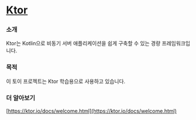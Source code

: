 # [Ktor](https://ktor.io/)
### 소개
Ktor는 Kotlin으로 비동기 서버 애플리케이션을 쉽게 구축할 수 있는 경량 프레임워크입니다.

### 목적
이 토이 프로젝트는 Ktor 학습용으로 사용하고 있습니다.

### 더 알아보기
[https://ktor.io/docs/welcome.html](https://ktor.io/docs/welcome.html)
